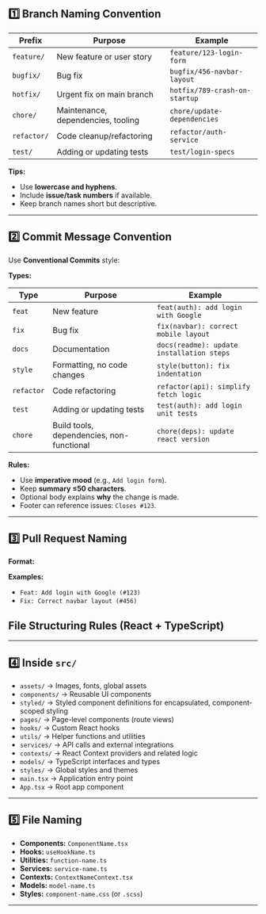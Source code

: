 ## 1️⃣ Branch Naming Convention

| Prefix       | Purpose                                   | Example                           |
|-------------|-------------------------------------------|-----------------------------------|
| `feature/`  | New feature or user story                 | `feature/123-login-form`          |
| `bugfix/`   | Bug fix                                   | `bugfix/456-navbar-layout`        |
| `hotfix/`   | Urgent fix on main branch                  | `hotfix/789-crash-on-startup`    |
| `chore/`    | Maintenance, dependencies, tooling        | `chore/update-dependencies`       |
| `refactor/` | Code cleanup/refactoring                   | `refactor/auth-service`           |
| `test/`     | Adding or updating tests                   | `test/login-specs`                |

**Tips:**
- Use **lowercase and hyphens**.  
- Include **issue/task numbers** if available.  
- Keep branch names short but descriptive.  

---

## 2️⃣ Commit Message Convention

Use **Conventional Commits** style:

**Types:**

| Type       | Purpose                                   | Example                                     |
|------------|------------------------------------------|---------------------------------------------|
| `feat`     | New feature                               | `feat(auth): add login with Google`        |
| `fix`      | Bug fix                                   | `fix(navbar): correct mobile layout`       |
| `docs`     | Documentation                             | `docs(readme): update installation steps` |
| `style`    | Formatting, no code changes               | `style(button): fix indentation`           |
| `refactor` | Code refactoring                          | `refactor(api): simplify fetch logic`      |
| `test`     | Adding or updating tests                  | `test(auth): add login unit tests`         |
| `chore`    | Build tools, dependencies, non-functional | `chore(deps): update react version`        |

**Rules:**
- Use **imperative mood** (e.g., `Add login form`).  
- Keep **summary ≤50 characters**.  
- Optional body explains **why** the change is made.  
- Footer can reference issues: `Closes #123`.  

---

## 3️⃣ Pull Request Naming

**Format:**

**Examples:**
- `Feat: Add login with Google (#123)`  
- `Fix: Correct navbar layout (#456)`


## File Structuring Rules (React + TypeScript)

---

## 4️⃣ Inside `src/`
- `assets/` → Images, fonts, global assets
- `components/` → Reusable UI components
-  `styled/` → Styled component definitions for encapsulated, component-scoped styling
- `pages/` → Page-level components (route views)
- `hooks/` → Custom React hooks
- `utils/` → Helper functions and utilities
- `services/` → API calls and external integrations
- `contexts/` → React Context providers and related logic
- `models/` → TypeScript interfaces and types
- `styles/` → Global styles and themes
- `main.tsx` → Application entry point
- `App.tsx` → Root app component

---

## 5️⃣ File Naming
- **Components:** `ComponentName.tsx`
- **Hooks:** `useHookName.ts`
- **Utilities:** `function-name.ts`
- **Services:** `service-name.ts`
- **Contexts:** `ContextNameContext.tsx`
- **Models:** `model-name.ts`
- **Styles:** `component-name.css` (or `.scss`)

---
